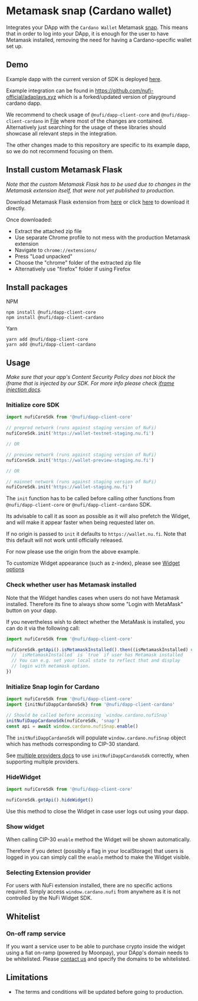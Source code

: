 # Metamask snap (Cardano wallet)

Integrates your DApp with the `Cardano Wallet` Metamask [snap](https://metamask.io/snaps/). This means that in order to log into your DApp, it is enough for the user to have Metamask installed, removing the need for having a Cardano-specific wallet set up.

## Demo

Example dapp with the current version of SDK is deployed [here](https://sdk-example.nu.fi).

Example integration can be found in https://github.com/nufi-official/adaplays.xyz
which is a forked/updated version of playground cardano dapp.

We recommend to check usage of
`@nufi/dapp-client-core` and `@nufi/dapp-client-cardano` in [File](
https://github.com/nufi-official/adaplays.xyz/blob/main/components/navbar.tsx) where
most of the changes are contained. Alternatively just searching for the usage
of these libraries should showcase all relevant steps in the integration.

The other changes made to this repository are specific to its example dapp, so we do not recommend
focusing on them.

## Install custom Metamask Flask
*Note that the custom Metamask Flask
has to be used due to changes in the Metamask extension itself, that were not yet published to production*.

Download Metamask Flask extension from [here](https://github.com/nufi-official/metamask-extension/releases/tag/11.15.6_as_11.18.0) or click [here](https://github.com/nufi-official/metamask-extension/releases/download/11.15.6_as_11.18.0/11.15.6_as_11.18.0.zip) to download it directly.

Once downloaded:
* Extract the attached zip file
* Use separate Chrome profile to not mess with the production Metamask extension
* Navigate to `chrome://extensions/`
* Press "Load unpacked"
* Choose the "chrome" folder of the extracted zip file
* Alternatively use "firefox" folder if using Firefox

## Install packages

NPM

```
npm install @nufi/dapp-client-core
npm install @nufi/dapp-client-cardano
```

Yarn

```
yarn add @nufi/dapp-client-core
yarn add @nufi/dapp-client-cardano
```

## Usage

*Make sure that your app's Content Security Policy does not block the iframe that is injected by our SDK. For more info please check [iframe injection docs](./iframeInjection.md).*

### Initialize core SDK

```typescript
import nufiCoreSdk from '@nufi/dapp-client-core'

// preprod network (runs against staging version of NuFi)
nufiCoreSdk.init('https://wallet-testnet-staging.nu.fi')

// OR

// preview network (runs against staging version of NuFi)
nufiCoreSdk.init('https://wallet-preview-staging.nu.fi')

// OR

// mainnet network (runs against staging version of NuFi)
nufiCoreSdk.init('https://wallet-staging.nu.fi')
```

The `init` function has to be called before calling other functions from
`@nufi/dapp-client-core` or `@nufi/dapp-client-cardano` SDK.

Its advisable to call it as soon as possible as it will also prefetch the Widget,
and will make it appear faster when being requested later on.

If no origin is passed to `init` it defaults to `https://wallet.nu.fi`. Note that this default will not work until officially released.

For now please use the origin from the above example.

To customize Widget appearance (such as z-index), please
see [Widget options](./widgetOptions.md)

### Check whether user has Metamask installed

Note that the Widget handles cases when users do not have Metamask installed.
Therefore its fine to always show some "Login with MetaMask" button on your dapp.

If you nevertheless wish to detect whether the MetaMask is installed, you can do it
via the following call:

```typescript
import nufiCoreSdk from '@nufi/dapp-client-core'

nufiCoreSdk.getApi().isMetamaskInstalled().then((isMetamaskInstalled) => {
  // `isMetamaskInstalled` is `true` if user has Metamask installed
  // You can e.g. set your local state to reflect that and display
  // login with metamask option.
})
```

### Initialize Snap login for Cardano

```typescript
import nufiCoreSdk from '@nufi/dapp-client-core'
import {initNufiDappCardanoSdk} from '@nufi/dapp-client-cardano'

// Should be called before accessing `window.cardano.nufiSnap`
initNufiDappCardanoSdk(nufiCoreSdk, 'snap')
const api = await window.cardano.nufiSnap.enable()
```

The `initNufiDappCardanoSdk` will populate `window.cardano.nufiSnap` object
which has methods corresponding to CIP-30 standard.

See [multiple providers docs](./multipleProviders.md)
to use `initNufiDappCardanoSdk` correctly, when supporting multiple providers.

### HideWidget

```typescript
import nufiCoreSdk from '@nufi/dapp-client-core'

nufiCoreSdk.getApi().hideWidget()
```

Use this method to close the Widget in case user logs out using your dapp.

### Show widget

When calling CIP-30 `enable` method the Widget
will be shown automatically.

Therefore if you detect (possibly a flag in your localStorage) that users is logged in
you can simply call the `enable` method to make the Widget visible.

### Selecting Extension provider

For users with NuFi extension installed, there are no specific actions required.
Simply access `window.cardano.nufi` from anywhere as it is not controlled by
the NuFi Widget SDK.

## Whitelist

### On-off ramp service
If you want a service user to be able to purchase crypto inside the widget using a fiat on-ramp (powered by Moonpay), your DApp's domain needs to be whitelisted. Please [contact us](./contact.md) and specify the domains to be whitelisted.

## Limitations
- The terms and conditions will be updated before going to production.

